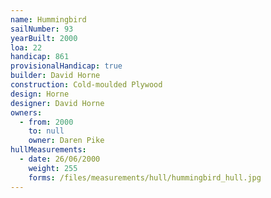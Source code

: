 ```yaml
---
name: Hummingbird
sailNumber: 93
yearBuilt: 2000
loa: 22
handicap: 861
provisionalHandicap: true
builder: David Horne
construction: Cold-moulded Plywood
design: Horne
designer: David Horne
owners:
  - from: 2000
    to: null
    owner: Daren Pike
hullMeasurements:
  - date: 26/06/2000
    weight: 255
    forms: /files/measurements/hull/hummingbird_hull.jpg
---
```

